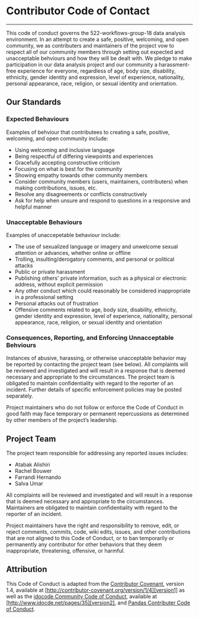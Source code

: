 # Contributor Code of Contact
---

This code of conduct governs the 522-workflows-group-18 data analysis environment. In an attempt to create a safe, positive, welcoming, and open community, we as contributers and maintainers of the project vow to respect all of our community members through setting out expected and unacceptable behviours and how they will be dealt with. We pledge to make participation in our data analysis project and our community a harassment-free experience for everyone, regardless of age, body size, disability, ethnicity, gender identity and expression, level of experience, nationality, personal appearance, race, religion, or sexual identity and orientation.

## Our Standards

### Expected Behaviours

Examples of behviour that contributees to creating a safe, positive, welcoming, and open community include:

* Using welcoming and inclusive language
* Being respectful of differing viewpoints and experiences
* Gracefully accepting constructive criticism
* Focusing on what is best for the community
* Showing empathy towards other community members
* Consider community members (users, maintainers, contributers) when making contributions, issues, etc.
* Resolve any disagreements or conflicts constructively
* Ask for help when unsure and respond to questions in a responsive and helpful manner

### Unacceptable Behaviours

Examples of unaccepetable behaviour include:

* The use of sexualized language or imagery and unwelcome sexual attention or advances, whether online or offline
* Trolling, insulting/derogatory comments, and personal or political attacks
* Public or private harassment
* Publishing others' private information, such as a physical or electronic address, without explicit permission
* Any other conduct which could reasonably be considered inappropriate in a professional setting
* Personal attacks out of frustration
* Offensive comments related to age, body size, disability, ethnicity, gender identity and expression, level of experience, nationality, personal appearance, race, religion, or sexual identity and orientation

### Consequences, Reporting, and Enforcing Unnacceptable Behviours

Instances of abusive, harassing, or otherwise unacceptable behavior may be reported by contacting the project team (see below). All complaints will be reviewed and investigated and will result in a response that is deemed necessary and appropriate to the circumstances. The project team is obligated to maintain confidentiality with regard to the reporter of an incident. Further details of specific enforcement policies may be posted separately.

Project maintainers who do not follow or enforce the Code of Conduct in good faith may face temporary or permanent repercussions as determined by other members of the project’s leadership.

## Project Team

The project team responsible for addressing any reported issues includes:

* Atabak Alishiri
* Rachel Bouwer
* Farrandi Hernando
* Salva Umar

All complaints will be reviewed and investigated and will result in a response that is deemed necessary and appropriate to the circumstances. Maintainers are obligated to maintain confidentiality with regard to the reporter of an incident.

Project maintainers have the right and responsibility to remove, edit, or reject comments, commits, code, wiki edits, issues, and other contributions that are not aligned to this Code of Conduct, or to ban temporarily or permanently any contributor for other behaviors that they deem inappropriate, threatening, offensive, or harmful.

## Attribution

This Code of Conduct is adapted from the [Contributor Covenant][homepage1], version 1.4, available at [http://contributor-covenant.org/version/1/4][version1] as well as the [idocode Community Code of Conduct][homepage2], available at [http://www.idocde.net/pages/35][version2], and [Pandas Contributer Code of Conduct][homepage3].

[homepage1]: http://contributor-covenant.org
[version1]: http://contributor-covenant.org/version/1/4/

[homepage2]: http://www.idocde.net/
[version2]: http://www.idocde.net/pages/35

[homepage3]: https://github.com/pandas-dev/pandas-governance/blob/master/code-of-conduct.md